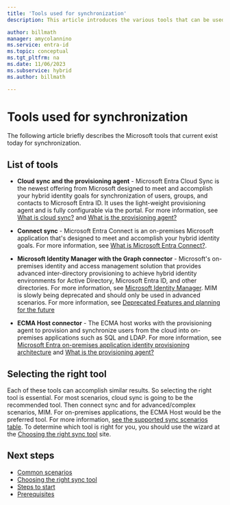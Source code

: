 ```yaml
---
title: 'Tools used for synchronization'
description: This article introduces the various tools that can be used to synchronize the cloud with on-premises environments.

author: billmath
manager: amycolannino
ms.service: entra-id
ms.topic: conceptual
ms.tgt_pltfrm: na
ms.date: 11/06/2023
ms.subservice: hybrid
ms.author: billmath

---
```


# Tools used for synchronization
 The following article briefly describes the Microsoft tools that current exist today for synchronization. 

## List of tools 

- **Cloud sync and the provisioning agent** - Microsoft Entra Cloud Sync is the newest offering from Microsoft designed to meet and accomplish your hybrid identity goals for synchronization of users, groups, and contacts to Microsoft Entra ID.  It uses the light-weight provisioning agent and is fully configurable via the portal.  For more information, see [What is cloud sync?](cloud-sync/what-is-cloud-sync.md) and [What is the provisioning agent?](cloud-sync/what-is-provisioning-agent.md)

- **Connect sync** - Microsoft Entra Connect is an on-premises Microsoft application that's designed to meet and accomplish your hybrid identity goals.  For more information, see [What is Microsoft Entra Connect?](connect/whatis-azure-ad-connect-v2.md).

- **Microsoft Identity Manager with the Graph connector** - Microsoft's on-premises identity and access management solution that provides advanced inter-directory provisioning to achieve hybrid identity environments for Active Directory, Microsoft Entra ID, and other directories.  For more information, see [Microsoft Identity Manager](/microsoft-identity-manager/microsoft-identity-manager-2016).  MIM is slowly being deprecated and should only be used in advanced scenarios.  For more information, see [Deprecated Features and planning for the future](/microsoft-identity-manager/microsoft-identity-manager-2016-deprecated-features)

- **ECMA Host connector** - The ECMA host works with the provisioning agent to provision and synchronize users from the cloud into on-premises applications such as SQL and LDAP. For more information, see [Microsoft Entra on-premises application identity provisioning architecture](~/identity/app-provisioning/on-premises-application-provisioning-architecture.md) and [What is the provisioning agent?](cloud-sync/what-is-provisioning-agent.md)

## Selecting the right tool
Each of these tools can accomplish similar results.  So selecting the right tool is essential.  For most scenarios, cloud sync is going to be the recommended tool.  Then connect sync and for advanced/complex scenarios, MIM.  For on-premises applications, the ECMA Host would be the preferred tool.  For more information, [see the supported sync scenarios table](common-scenarios.md#supported-sync-scenarios).   To determine which tool is right for you, you should use the wizard at the [Choosing the right sync tool](https://setup.microsoft.com/azure/add-or-sync-users-to-azure-ad) site.

## Next steps
- [Common scenarios](common-scenarios.md)
- [Choosing the right sync tool](https://setup.microsoft.com/azure/add-or-sync-users-to-azure-ad)
- [Steps to start](get-started.md)
- [Prerequisites](prerequisites.md)
